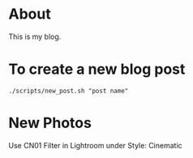 # About

This is my blog.

# To create a new blog post

`./scripts/new_post.sh "post name"` 

# New Photos

Use CN01 Filter in Lightroom under Style: Cinematic